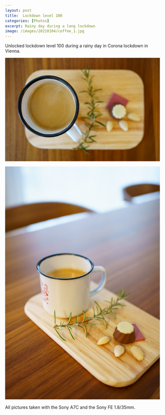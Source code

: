 ```yaml
---
layout: post
title:  Lockdown level 100
categories: [Photos] 
excerpt: Rainy day during a long lockdown
image: /images/20210104/coffee_1.jpg
---
```

Unlocked lockdown level 100 during a rainy day in Corona lockdown in Vienna.

![Coffee](../images/20210104/coffee_1.jpg)

![Coffee](../images/20210104/coffee_2.jpg)

All pictures taken with the Sony A7C and the Sony FE 1.8/35mm.

